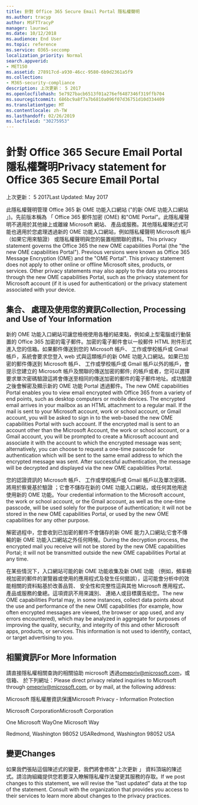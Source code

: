 ```yaml
---
title: 針對 Office 365 Secure Email Portal 隱私權聲明
ms.author: tracyp
author: MSFTTracyP
manager: laurawi
ms.date: 10/12/2018
ms.audience: End User
ms.topic: reference
ms.service: O365-seccomp
localization_priority: Normal
search.appverid:
- MET150
ms.assetid: 278917cd-a930-46cc-9580-6b9d2361a5f9
ms.collection:
- M365-security-compliance
description: 上次更新： 5 2017
ms.openlocfilehash: 5e7927bacb6513f01a276ef6487346f319ffb704
ms.sourcegitcommit: 686bc9a8f7a7b6810a096f07d36751d10d334409
ms.translationtype: MT
ms.contentlocale: zh-TW
ms.lasthandoff: 02/26/2019
ms.locfileid: "30275953"
---
```

# <a name="privacy-statement-for-office-365-secure-email-portal"></a><span data-ttu-id="9b479-103">針對 Office 365 Secure Email Portal 隱私權聲明</span><span class="sxs-lookup"><span data-stu-id="9b479-103">Privacy statement for Office 365 Secure Email Portal</span></span>

<span data-ttu-id="9b479-104">上次更新： 5 2017</span><span class="sxs-lookup"><span data-stu-id="9b479-104">Last Updated: May 2017</span></span>
  
<span data-ttu-id="9b479-p101">此隱私權聲明管理 Office 365 新 OME 功能入口網站 ("的新 OME 功能入口網站 」)。先前版本稱為 「 Office 365 郵件加密 (OME) 和"OME Portal"。此隱私權聲明不適用於其他線上或離線 Microsoft 網站、 產品或服務。其他隱私權陳述式可能也適用於您處理透過新的 OME 功能入口網站，例如隱私權聲明 Microsoft 帳戶 （如果它用來驗證） 或隱私權聲明與您的裝置相關聯的資料。</span><span class="sxs-lookup"><span data-stu-id="9b479-p101">This privacy statement governs the Office 365 the new OME capabilities Portal (the "the new OME capabilities Portal"). Previous versions were known as Office 365 Message Encryption (OME) and the "OME Portal". This privacy statement does not apply to other online or offline Microsoft sites, products, or services. Other privacy statements may also apply to the data you process through the new OME capabilities Portal, such as the privacy statement for Microsoft account (if it is used for authentication) or the privacy statement associated with your device.</span></span>
  
## <a name="collection-processing-and-use-of-your-information"></a><span data-ttu-id="9b479-109">集合、 處理及使用您的資訊</span><span class="sxs-lookup"><span data-stu-id="9b479-109">Collection, Processing and Use of Your Information</span></span>

<span data-ttu-id="9b479-p102">新的 OME 功能入口網站可讓您檢視使用各種的結束點，例如桌上型電腦或行動裝置的 Office 365 加密的電子郵件。加密的電子郵件會以一般郵件 HTML 附件形式進入您的信箱。如果郵件傳送到您的 Microsoft 帳戶、 工作或學校帳戶或 Gmail 帳戶，系統會要求您登入 web 式與這類帳戶的新 OME 功能入口網站。如果已加密的郵件傳送到 Microsoft 帳戶、 工作或學校帳戶或 Gmail 帳戶以外的帳戶，會提示您建立的 Microsoft 帳戶及關聯的傳送加密的郵件; 的帳戶或者，您可以選擇要求單次密碼驗證這將會傳送至相同的傳送加密的郵件的電子郵件地址。成功驗證之後會解密及顯示新的 OME 功能 Portal 透過郵件。</span><span class="sxs-lookup"><span data-stu-id="9b479-p102">The new OME capabilities Portal enables you to view email encrypted with Office 365 from a variety of end points, such as desktop computers or mobile devices. The encrypted email arrives in your mailbox as an HTML attachment to a regular mail. If the mail is sent to your Microsoft account, work or school account, or Gmail account, you will be asked to sign in to the web-based the new OME capabilities Portal with such account. If the encrypted mail is sent to an account other than the Microsoft Account, the work or school account, or a Gmail account, you will be prompted to create a Microsoft account and associate it with the account to which the encrypted message was sent; alternatively, you can choose to request a one-time passcode for authentication which will be sent to the same email address to which the encrypted message was sent. After successful authentication, the message will be decrypted and displayed via the new OME capabilities Portal.</span></span>
  
<span data-ttu-id="9b479-115">您的認證資訊的 Microsoft 帳戶、 工作或學校帳戶或 Gmail 帳戶以及單次密碼、 將用於察覺基於驗證 ；它會不儲存在新的 OME 功能入口網站，或任何其他用途使用新的 OME 功能。</span><span class="sxs-lookup"><span data-stu-id="9b479-115">Your credential information to the Microsoft account, the work or school account, or the Gmail account, as well as the one-time passcode, will be used solely for the purpose of authentication; it will not be stored in the new OME capabilities Portal, or used by the new OME capabilities for any other purpose.</span></span>
  
<span data-ttu-id="9b479-116">解密過程中，您會收到已加密的郵件不會儲存的新 OME 能力入口網站;它會不傳輸的新 OME 功能入口網站之外任何時候。</span><span class="sxs-lookup"><span data-stu-id="9b479-116">During the decryption process, the encrypted mail you receive will not be stored by the new OME capabilities Portal; it will not be transmitted outside the new OME capabilities Portal at any time.</span></span>
  
<span data-ttu-id="9b479-p103">在某些情況下，入口網站可能的新 OME 功能收集及新 OME 功能 （例如，頻率檢視加密的郵件的瀏覽器或使用的應用程式及發生任何錯誤），這可能會分析中的效能相關的資料點基於改善品質、 安全性和完整性這與其他 Microsoft 應用程式、 產品或服務的彙總。這項資訊不用來識別、 連絡人或目標廣告給您。</span><span class="sxs-lookup"><span data-stu-id="9b479-p103">The new OME capabilities Portal may, in some instances, collect data points about the use and performance of the new OME capabilities (for example, how often encrypted messages are viewed, the browser or app used, and any errors encountered), which may be analyzed in aggregate for purposes of improving the quality, security, and integrity of this and other Microsoft apps, products, or services. This information is not used to identify, contact, or target advertising to you.</span></span>
  
## <a name="for-more-information"></a><span data-ttu-id="9b479-119">相關資訊</span><span class="sxs-lookup"><span data-stu-id="9b479-119">For More Information</span></span>

<span data-ttu-id="9b479-120">請直接隱私權相關查詢的相關協助 microsoft 透過[omepriv@microsoft.com](mailto:omepriv@microsoft.com)，或信箱、 於下列網址：</span><span class="sxs-lookup"><span data-stu-id="9b479-120">Please direct privacy related inquiries to Microsoft through [omepriv@microsoft.com](mailto:omepriv@microsoft.com), or by mail, at the following address:</span></span>
  
<span data-ttu-id="9b479-121">Microsoft 隱私權層資訊保護</span><span class="sxs-lookup"><span data-stu-id="9b479-121">Microsoft Privacy - Information Protection</span></span>
  
<span data-ttu-id="9b479-122">Microsoft Corporation</span><span class="sxs-lookup"><span data-stu-id="9b479-122">Microsoft Corporation</span></span>
  
<span data-ttu-id="9b479-123">One Microsoft Way</span><span class="sxs-lookup"><span data-stu-id="9b479-123">One Microsoft Way</span></span>
  
<span data-ttu-id="9b479-124">Redmond, Washington 98052 USA</span><span class="sxs-lookup"><span data-stu-id="9b479-124">Redmond, Washington 98052 USA</span></span>
  
## <a name="changes"></a><span data-ttu-id="9b479-125">變更</span><span class="sxs-lookup"><span data-stu-id="9b479-125">Changes</span></span>

<span data-ttu-id="9b479-p104">如果我們張貼這個陳述式的變更，我們將會修改"上次更新 」 資料頂端的陳述式。請洽詢組織提供您若要深入瞭解隱私權作法變更其服務的存取。</span><span class="sxs-lookup"><span data-stu-id="9b479-p104">If we post changes to this statement, we will revise the "last updated" data at the top of the statement. Consult with the organization that provides you access to their services to learn more about changes to the privacy practices.</span></span>
  

